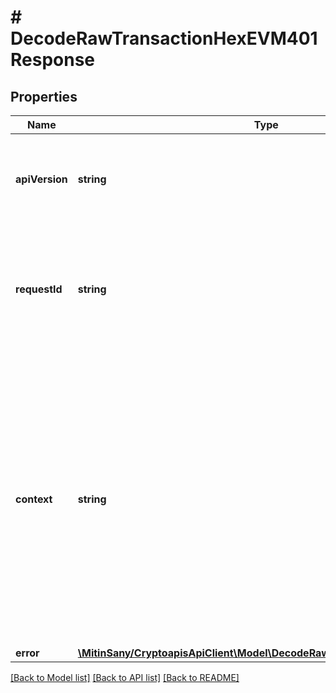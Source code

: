 # # DecodeRawTransactionHexEVM401Response

## Properties

Name | Type | Description | Notes
------------ | ------------- | ------------- | -------------
**apiVersion** | **string** | Specifies the version of the API that incorporates this endpoint. |
**requestId** | **string** | Defines the ID of the request. The &#x60;requestId&#x60; is generated by Crypto APIs and it&#39;s unique for every request. |
**context** | **string** | In batch situations the user can use the context to correlate responses with requests. This property is present regardless of whether the response was successful or returned as an error. &#x60;context&#x60; is specified by the user. | [optional]
**error** | [**\MitinSany/CryptoapisApiClient\Model\DecodeRawTransactionHexEVME401**](DecodeRawTransactionHexEVME401.md) |  |

[[Back to Model list]](../../README.md#models) [[Back to API list]](../../README.md#endpoints) [[Back to README]](../../README.md)
